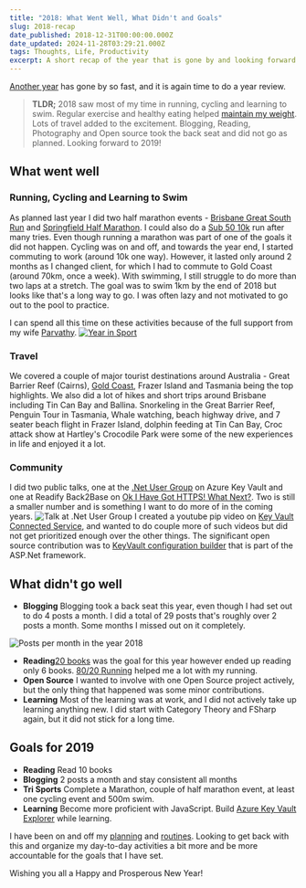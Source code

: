 ```yaml
---
title: "2018: What Went Well, What Didn't and Goals"
slug: 2018-recap
date_published: 2018-12-31T00:00:00.000Z
date_updated: 2024-11-28T03:29:21.000Z
tags: Thoughts, Life, Productivity
excerpt: A short recap of the year that is gone by and looking forward!
---
```


[Another year](__GHOST_URL__/blog/2017-recap/) has gone by so fast, and it is again time to do a year review.

> **TLDR;**
> 2018 saw most of my time in running, cycling and learning to swim. Regular exercise and healthy eating helped [maintain my weight](__GHOST_URL__/blog/how-i-lost-13-kilos-in-one-and-half-months/). Lots of travel added to the excitement. Blogging, Reading, Photography and Open source took the back seat and did not go as planned. Looking forward to 2019!

## What went well

### **Running, Cycling and Learning to Swim**

As planned last year I did two half marathon events - [Brisbane Great South Run](https://www.strava.com/activities/1495400703) and [Springfield Half Marathon](https://www.strava.com/activities/1628202657). I could also do a [Sub 50 10k](https://www.strava.com/activities/1756881573/overview) run after many tries. Even though running a marathon was part of one of the goals it did not happen. Cycling was on and off, and towards the year end, I started commuting to work (around 10k one way). However, it lasted only around 2 months as I changed client, for which I had to commute to Gold Coast (around 70km, once a week). With swimming, I still struggle to do more than two laps at a stretch. The goal was to swim 1km by the end of 2018 but looks like that's a long way to go. I was often lazy and not motivated to go out to the pool to practice.

I can spend all this time on these activities because of the full support from my wife [Parvathy](https://www.facebook.com/parvathy.panicker).
[![Year in Sport](__GHOST_URL__/content/images/2018_sport.jpg)](https://2018.strava.com/en-us/video/92aff78b819c502351b85b8ef27e35025cd97adf)
### **Travel**

We covered a couple of major tourist destinations around Australia - Great Barrier Reef (Cairns), [Gold Coast](__GHOST_URL__/blog/ndc-security-2018-overview-and-key-takeaways/), Frazer Island and Tasmania being the top highlights. We also did a lot of hikes and short trips around Brisbane including Tin Can Bay and Ballina. Snorkeling in the Great Barrier Reef, Penguin Tour in Tasmania, Whale watching, beach highway drive, and 7 seater beach flight in Frazer Island, dolphin feeding at Tin Can Bay, Croc attack show at Hartley's Crocodile Park were some of the new experiences in life and enjoyed it a lot.

### **Community**

I did two public talks, one at the [.Net User Group](https://www.meetup.com/en-AU/Brisbane-Net-User-Group/events/251639570/) on Azure Key Vault and one at Readify Back2Base on [Ok I Have Got HTTPS! What Next?](__GHOST_URL__/blog/ok-i-have-got-https-what-next/). Two is still a smaller number and is something I want to do more of in the coming years.
![Talk at .Net User Group](__GHOST_URL__/content/images/2018_talks_ug.jpg)
I created a youtube pip video on [Key Vault Connected Service](https://www.youtube.com/watch?v=S7EPrlpPqXw), and wanted to do couple more of such videos but did not get prioritized enough over the other things. The significant open source contribution was to [KeyVault configuration builder](https://github.com/aspnet/MicrosoftConfigurationBuilders/commits?author=rahulpnath) that is part of the ASP.Net framework.

## What didn't go well

- **Blogging** Blogging took a back seat this year, even though I had set out to do 4 posts a month. I did a total of 29 posts that's roughly over 2 posts a month. Some months I missed out on it completely.

![Posts per month in the year 2018](__GHOST_URL__/content/images/2018_postpermonth.jpg)
- **Reading**[20 books](https://www.goodreads.com/user_challenges/13036464) was the goal for this year however ended up reading only 6 books. [80/20 Running](https://www.goodreads.com/book/show/20821042-80-20-running) helped me a lot with my running.
- **Open Source** I wanted to involve with one Open Source project actively, but the only thing that happened was some minor contributions.
- **Learning** Most of the learning was at work, and I did not actively take up learning anything new. I did start with Category Theory and FSharp again, but it did not stick for a long time.

## Goals for 2019

- **Reading** Read 10 books
- **Blogging** 2 posts a month and stay consistent all months
- **Tri Sports** Complete a Marathon, couple of half marathon event, at least one cycling event and 500m swim.
- **Learning** Become more proficient with JavaScript. Build [Azure Key Vault Explorer](https://github.com/rahulpnath/keyvaultexplorer) while learning.

I have been on and off my [planning](__GHOST_URL__/blog/experimenting-with-pomodoro-technique/) and [routines](__GHOST_URL__/blog/morning-routine/). Looking to get back with this and organize my day-to-day activities a bit more and be more accountable for the goals that I have set.

Wishing you all a Happy and Prosperous New Year!
